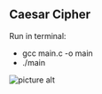## Caesar Cipher ##

Run in terminal: 
- gcc main.c -o main
- ./main

![picture alt](https://images-gmi-pmc.edge-generalmills.com/850feb4b-c3e9-42e8-baa7-c6af170161db.jpg "The tastiest caesar salad you've ever laid eyes on")

